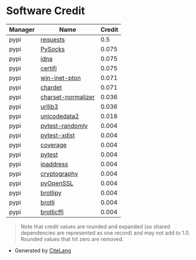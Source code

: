 # Software Credit

<!--citelang start-->
|Manager|Name|Credit|
|-------|----|------|
|pypi|[requests](https://requests.readthedocs.io)|0.5|
|pypi|[PySocks](https://github.com/Anorov/PySocks)|0.075|
|pypi|[idna](https://github.com/kjd/idna)|0.075|
|pypi|[certifi](https://certifiio.readthedocs.io/en/latest/)|0.075|
|pypi|[win-inet-pton](https://github.com/hickeroar/win_inet_pton)|0.071|
|pypi|[chardet](https://github.com/chardet/chardet)|0.071|
|pypi|[charset-normalizer](https://github.com/ousret/charset_normalizer)|0.036|
|pypi|[urllib3](https://urllib3.readthedocs.io/)|0.036|
|pypi|[unicodedata2](http://github.com/mikekap/unicodedata2)|0.018|
|pypi|[pytest-randomly](https://pypi.org/project/pytest-randomly)|0.004|
|pypi|[pytest-xdist](https://pypi.org/project/pytest-xdist)|0.004|
|pypi|[coverage](https://pypi.org/project/coverage)|0.004|
|pypi|[pytest](https://pypi.org/project/pytest)|0.004|
|pypi|[ipaddress](https://github.com/phihag/ipaddress)|0.004|
|pypi|[cryptography](https://github.com/pyca/cryptography)|0.004|
|pypi|[pyOpenSSL](https://pyopenssl.org/)|0.004|
|pypi|[brotlipy](https://pypi.org/project/brotlipy)|0.004|
|pypi|[brotli](https://pypi.org/project/brotli)|0.004|
|pypi|[brotlicffi](https://pypi.org/project/brotlicffi)|0.004|


> Note that credit values are rounded and expanded (so shared dependencies are represented as one record) and may not add to 1.0. Rounded values that hit zero are removed.

<!--citelang end-->

- Generated by [CiteLang](https://github.com/vsoch/citelang)

